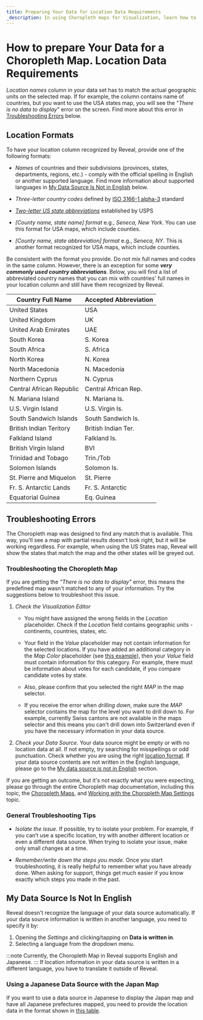 ```yaml
---
title: Preparing Your Data for Location Data Requirements 
_description: In using Choropleth maps for Visualization, learn how to follow location data requirements.
---
```


# How to prepare Your Data for a Choropleth Map. Location Data Requirements

*Location names* column in your data set has to match the actual geographic units on the selected map. If for example, the column contains name of countries, but you want to use the USA states map, you will see the "*There is no data to display*" error on the screen. Find more about this error in [Troubleshooting Errors](#troubleshooting-the-choropleth-map) below.

<a name='location-formats'></a>
## Location Formats
To have your location column recognized by Reveal, provide one of the following formats:

 - *Names* of countries and their subdivisions (provinces, states, departments, regions, etc.) - comply with the official spelling in English or another supported language. Find more information about supported languages in [My Data Source Is Not in English](#my-data-source-is-not-in-english) below.

 - *Three-letter country codes* defined by [ISO 3166-1 alpha-3](https://en.wikipedia.org/wiki/ISO_3166-1_alpha-3) standard

 - [*Two-letter US state abbreviations*](https://pe.usps.com/text/pub28/28apb.htm) established by USPS

 - *[County name, state name] format* e.g., *Seneca, New York*. You can use this format for USA maps, which include counties.

 - *[County name, state abbreviation] format* e.g., *Seneca, NY*. This is another format recognized for USA maps, which include counties.

Be consistent with the format you provide. Do not mix full names and codes in the same column. However, there is an exception for some ***very commonly used country abbreviations***. Below, you will find a list of abbreviated country names that you can mix with countries' full names in your location column and still have them recognized by Reveal.

| Country Full Name        | Accepted Abbreviation |
|--------------------------|-----------------------|
| United States            | USA                   |
| United Kingdom           | UK                    |
| United Arab Emirates     | UAE                   |
| South Korea              | S. Korea              |
| South Africa             | S. Africa             |
| North Korea              | N. Korea              |
| North Macedonia          | N. Macedonia          |
| Northern Cyprus          | N. Cyprus             |
| Central African Republic | Central African Rep.  |
| N. Mariana Island        | N. Mariana Is.        |
| U.S. Virgin Island       | U.S. Virgin Is.       |
| South Sandwich Islands   | South Sandwich Is.    |
| British Indian Teritory  | British Indian Ter.   |
| Falkland Island          | Falkland Is.          |
| British Virgin Island    | BVI                   |
| Trinidad and Tobago      | Trin./Tob             |
| Solomon Islands          | Solomon Is.           |
| St. Pierre and Miquelon  | St. Pierre            |
| Fr. S. Antarctic Lands   | Fr. S. Antarctic      |
| Equatorial Guinea        | Eq. Guinea            |

<a name='troubleshooting-choropleth-map'></a>
## Troubleshooting Errors

The Choropleth map was designed to find any match that is available. This way, you'll see a map with partial results doesn't look right, but it will be working regardless.
For example, when using the US States map, Reveal will show the states that match the map and the other states will be greyed out.

### Troubleshooting the Choropleth Map

If you are getting the *"There is no data to display"* error, this means the predefined map wasn't matched to any of your information. Try the suggestions below to troubleshoot this issue.

1. *Check the Visualization Editor*
   
    - You might have assigned the wrong fields in the *Location* placeholder. Check if the *Location* field contains geographic units - continents, countries, states, etc.  
  
    - Your field in the *Value* placeholder may not contain information for the selected locations. If you have added an additional category in the *Map Color* placeholder (see [this example](choropleth-map#using-the-map-color-to-create-a-multi-color-choropleth-map)), then your *Value* field must contain information for this category. For example, there must be information about votes for each candidate, if you compare candidate votes by state.
  
    - Also, please confirm that you selected the right *MAP* in the map selector.
  
    - If you receive the error when *drilling down*, make sure the *MAP* selector contains the map for the level you want to drill down to. For example, currently Swiss cantons are not available in the maps selector and this means you can't drill down into Switzerland even if you have the necessary information in your data source.

2. *Check your Data Source*. Your data source might be empty or with no location data at all. If not empty, try searching for misspellings or odd punctuation. Check whether you are using the right [location format](#location-formats). If your data source contents are not written in the English language, please go to the [My data source is not in English](#my-data-source-is-not-in-english) section.

If you are getting an outcome, but it's not exactly what you were expecting, please go through the entire Choropleth map documentation, including this topic, the [Choropleth Maps](choropleth-map), and [Working with the Choropleth Map Settings](settings-choropleth-map) topic.

### General Troubleshooting Tips

- *Isolate the issue.* If possible, try to isolate your problem. For example, if you can’t use a specific location, try with another different location or even a different data source. When trying to isolate your issue, make only small changes at a time.

- *Remember/write down the steps you made.* Once you start troubleshooting, it is really helpful to remember what you have already done. When asking for support, things get much easier if you know exactly which steps you made in the past.

<a name='data-not-in-english'></a>
## My Data Source Is Not In English

Reveal doesn't recognize the language of your data source automatically.
If your data source information is written in another language, you need to specify it by:

1. Opening the *Settings* and clicking/tapping on **Data is written in**.
2. Selecting a language from the dropdown menu.

:::note
Currently, the Choropleth Map in Reveal supports English and Japanese.
:::
If location information in your data source is written in a different language, you have to translate it outside of Reveal.

### Using a Japanese Data Source with the Japan Map

If you want to use a data source in Japanese to display the Japan map and have all Japanese prefectures mapped, you need to provide the location data in the format shown in [this table](https://ja.wikipedia.org/wiki/%E9%83%BD%E9%81%93%E5%BA%9C%E7%9C%8C#%E4%BA%94%E5%8D%81%E9%9F%B3%E9%A0%86%E3%83%BB%E5%9F%BA%E7%A4%8E%E3%83%87%E3%83%BC%E3%82%BF).

